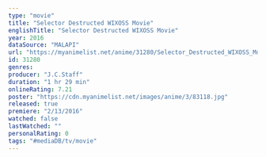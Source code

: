 ```yaml
---
type: "movie"
title: "Selector Destructed WIXOSS Movie"
englishTitle: "Selector Destructed WIXOSS Movie"
year: 2016
dataSource: "MALAPI"
url: "https://myanimelist.net/anime/31280/Selector_Destructed_WIXOSS_Movie"
id: 31280
genres: 
producer: "J.C.Staff"
duration: "1 hr 29 min"
onlineRating: 7.21
poster: "https://cdn.myanimelist.net/images/anime/3/83118.jpg"
released: true
premiere: "2/13/2016"
watched: false
lastWatched: ""
personalRating: 0
tags: "#mediaDB/tv/movie"
---
```

